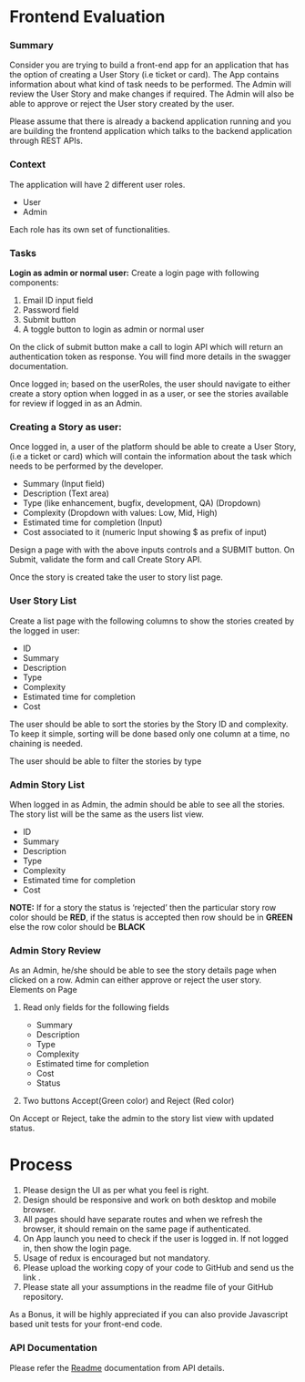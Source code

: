 # Frontend Evaluation

### Summary
Consider you are trying to build a front-end app for an application that has the option of creating a User Story (i.e ticket or card). The App contains information about what kind of task needs to be performed. The Admin will review the User Story and make changes if required. The Admin will also be able to approve or reject the User story created by the user.

Please assume that there is already a backend application running and you are building the frontend application which talks to the backend application through REST APIs.
  
### Context  
The application will have 2 different user roles.    
 - User  
 - Admin  
  
Each role has its own set of functionalities.  
  
### Tasks
**Login as admin or normal user:** Create a login page with following components:
1.  Email ID input field
2.  Password field
3.  Submit button
4.  A toggle button to login as admin or normal user

On the click of submit button make a call to login API which will return an authentication token as response. You will find more details in the swagger documentation.

Once logged in; based on the userRoles, the user should navigate to either create a story option when logged in as a user, or see the stories available for review if logged in as an Admin. 


### Creating a Story as user:
Once logged in, a user of the platform should be able to create a User Story, (i.e a ticket or card) which will contain the information about the task which needs to be performed by the developer. 

-   Summary (Input field)
-   Description (Text area)
-   Type (like enhancement, bugfix, development, QA) (Dropdown)
-   Complexity (Dropdown with values: Low, Mid, High)
-   Estimated time for completion (Input)
-   Cost associated to it (numeric Input showing $ as prefix of input)

Design a page with with the above inputs controls and a SUBMIT button. On Submit, validate the form and call Create Story API.

Once the story is created take the user to story list page.

### User Story List
 Create a list page with the following columns to show the stories created by the logged in user:

-   ID
-   Summary
-   Description
-   Type
-   Complexity
-   Estimated time for completion
-   Cost

The user should be able to sort the stories by the Story ID and complexity. To keep it simple, sorting will be done based only one column at a time, no chaining is needed.

The user should be able to filter the stories by type

### Admin Story List
When logged in as Admin, the admin should be able to see all the stories. The story list will be the same as the users list view.

-   ID
-   Summary
-   Description
-   Type
-   Complexity
-   Estimated time for completion
-   Cost

**NOTE:** If for a story the status is ‘rejected’ then the particular story row color should be **RED**, if the status is accepted then row should be in **GREEN** else the row color should be **BLACK**


### Admin Story Review
As an Admin, he/she should be able to see the story details page when clicked on a row. Admin can either approve or reject the user story.
Elements on Page

1.  Read only fields for the following fields

	- Summary
	- Description
	- Type
	- Complexity
	- Estimated time for completion
	- Cost
	- Status

2.  Two buttons Accept(Green color) and Reject (Red color)
    
On Accept or Reject, take the admin to the story list view with updated status.

# Process

1.  Please design the UI as per what you feel is right.
2.  Design should be responsive and work on both desktop and mobile browser.
3.  All pages should have separate routes and when we refresh the browser, it should remain on the same page if authenticated.
4.  On App launch you need to check if the user is logged in. If not logged in, then show the login page.
5.  Usage of redux is encouraged but not mandatory.
6.  Please upload the working copy of your code to GitHub and send us the link .
7.  Please state all your assumptions in the readme file of your GitHub repository.

As a Bonus, it will be highly appreciated if you can also provide Javascript based unit tests for your front-end code.

### API Documentation
Please refer the [Readme](./README.md) documentation from API details.
  



